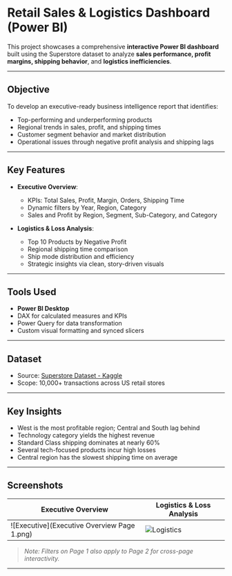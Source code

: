 # Retail Sales & Logistics Dashboard (Power BI)

This project showcases a comprehensive **interactive Power BI dashboard** built using the Superstore dataset to analyze **sales performance, profit margins, shipping behavior**, and **logistics inefficiencies**.

---

## Objective

To develop an executive-ready business intelligence report that identifies:
- Top-performing and underperforming products
- Regional trends in sales, profit, and shipping times
- Customer segment behavior and market distribution
- Operational issues through negative profit analysis and shipping lags

---

## Key Features

- **Executive Overview**:
  - KPIs: Total Sales, Profit, Margin, Orders, Shipping Time
  - Dynamic filters by Year, Region, Category
  - Sales and Profit by Region, Segment, Sub-Category, and Category

- **Logistics & Loss Analysis**:
  - Top 10 Products by Negative Profit
  - Regional shipping time comparison
  - Ship mode distribution and efficiency
  - Strategic insights via clean, story-driven visuals

---

## Tools Used

- **Power BI Desktop**
- DAX for calculated measures and KPIs
- Power Query for data transformation
- Custom visual formatting and synced slicers

---

## Dataset

- Source: [Superstore Dataset - Kaggle](https://www.kaggle.com/datasets/vivek468/superstore-dataset-final)
- Scope: 10,000+ transactions across US retail stores

---

## Key Insights

- West is the most profitable region; Central and South lag behind
- Technology category yields the highest revenue
- Standard Class shipping dominates at nearly 60%
- Several tech-focused products incur high losses
- Central region has the slowest shipping time on average

---

## Screenshots

| Executive Overview | Logistics & Loss Analysis |
|--------------------|----------------------------|
| ![Executive](Executive Overview Page 1.png) | ![Logistics](path-to-logistics-screenshot) |

> _Note: Filters on Page 1 also apply to Page 2 for cross-page interactivity._

---

